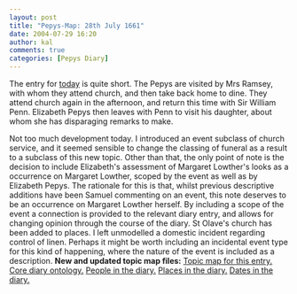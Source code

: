 ```yaml
---
layout: post
title: "Pepys-Map: 28th July 1661"
date: 2004-07-29 16:20
author: kal
comments: true
categories: [Pepys Diary]
---
```

The entry for <a href="http://www.pepysdiary.com/archive/1661/07/28/index.php">today</a> is quite short. The Pepys are visited by Mrs Ramsey, with whom they attend church, and then take back home to dine.  They attend church again in the afternoon, and return this time with Sir William Penn.  Elizabeth Pepys then leaves with Penn to visit his daughter, about whom she has disparaging remarks to make.

<!--more-->
Not too much development today.  I introduced an event subclass of church service, and it seemed sensible to change the classing of funeral as a result to a subclass of this new topic.  Other than that, the only point of note is the decision to include Elizabeth's assessment of Margaret Lowther's looks as a occurrence on Margaret Lowther, scoped by the event as well as by Elizabeth Pepys.  The rationale for this is that, whilst previous descriptive additions have been Samuel commenting on an event, this note deserves to be an occurrence on Margaret Lowther herself.  By including a scope of the event a connection is provided to the relevant diary entry, and allows for changing opinion through the course of the diary.
St Olave's church has been added to places.
I left unmodelled a domestic incident regarding control of linen.  Perhaps it might be worth including an incidental event type for this kind of happening, where the nature of the event is included as a description.
<b>New and updated topic map files:</b>
<a href="http://www.techquila.com/blog/archives/16610728.ltm">Topic map for this entry.</a>
<a href="http://www.techquila.com/blog/archives/pepys-diary-ontology.ltm">Core diary ontology.</a>
<a href="http://www.techquila.com/blog/archives/pepys-diary-people.ltm">People in the diary.</a>
<a href="http://www.techquila.com/blog/archives/pepys-diary-places.ltm">Places in the diary.</a>
<a href="http://www.techquila.com/blog/archives/pepys-diary-dates.ltm">Dates in the diary.</a>

